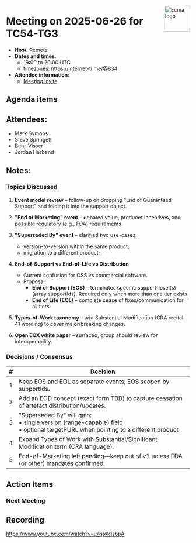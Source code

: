 <img src="https://tc54.org/images/ecma.svg" align="right" height="70" alt="Ecma logo" /> <!-- markdownlint-disable-line MD041 -->

# Meeting on 2025-06-26 for TC54-TG3

- **Host**: Remote
- **Dates and times**:
    - 19:00 to 20:00 UTC
    - timezones: https://internet-ti.me/@834
- **Attendee information**:
  - [Meeting invite](https://calendar.google.com/calendar/event?action=TEMPLATE&tmeid=MGNlbWgwcDdoYWtwbjhvZ[…]4f08c63792f2e654f2a7ebc%40group.calendar.google.com&scp=ALL)

## Agenda items

## Attendees:

- Mark Symons
- Steve Springett
- Benji Visser
- Jordan Harband

## Notes:

### Topics Discussed

1. **Event model review** – follow-up on dropping "End of Guaranteed Support" and folding it into the support object.

2. **"End of Marketing" event** – debated value, producer incentives, and possible regulatory (e.g., FDA) requirements.

3. **"Superseded By" event** – clarified two use-cases:
   - version-to-version within the same product;
   - migration to a different product;

4. **End-of-Support vs End-of-Life vs Distribution**
   - Current confusion for OSS vs commercial software.
   - Proposal:
     - **End of Support (EOS)** – terminates specific support-level(s) (array supportIds). Required only when more than one tier exists.
     - **End of Life (EOL)** – complete cease of fixes/communication for all tiers.

5. **Types-of-Work taxonomy** – add Substantial Modification (CRA recital 41 wording) to cover major/breaking changes.

6. **Open EOX white paper** – surfaced; group should review for interoperability.

### Decisions / Consensus

| # | Decision |
|---|----------|
| 1 | Keep EOS and EOL as separate events; EOS scoped by supportIds. |
| 2 | Add an EOD concept (exact form TBD) to capture cessation of artefact distribution/updates. |
| 3 | "Superseded By" will gain:<br>• single version (range-capable) field<br>• optional targetPURL when pointing to a different product |
| 4 | Expand Types of Work with Substantial/Significant Modification term (CRA language). |
| 5 | End-of-Marketing left pending—keep out of v1 unless FDA (or other) mandates confirmed. |

## Action Items

### Next Meeting

## Recording

https://www.youtube.com/watch?v=u4sj4k1sbpA